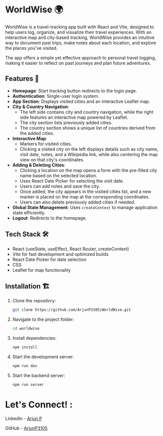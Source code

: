 # WorldWise 🌍

WorldWise is a travel-tracking app built with React and Vite, designed to help users log, organize, and visualize their travel experiences. With an interactive map and city-based tracking, WorldWise provides an intuitive way to document past trips, make notes about each location, and explore the places you've visited. 

The app offers a simple yet effective approach to personal travel logging, making it easier to reflect on past journeys and plan future adventures.

## Features 🚀

- **Homepage**: Start tracking button redirects to the login page.
- **Authentication**: Single-user login system.
- **App Section**: Displays visited cities and an interactive Leaflet map.
- **City & Country Navigation**:
  - The left side contains city and country navigation, while the right side features an interactive map powered by Leaflet.
  - The city section lists previously added cities.
  - The country section shows a unique list of countries derived from the added cities.
- **Interactive Map**:
  - Markers for visited cities.
  - Clicking a visited city on the left displays details such as city name, visit date, notes, and a Wikipedia link, while also centering the map view on that city's coordinates.
- **Adding & Deleting Cities**:
  - Clicking a location on the map opens a form with the pre-filled city name based on the selected location.
  - Uses React Date Picker for selecting the visit date.
  - Users can add notes and save the city.
  - Once added, the city appears in the visited cities list, and a new marker is placed on the map at the corresponding coordinates.
  - Users can also delete previously added cities if needed.
- **Global State Management**: Uses `createContext` to manage application state efficiently.
- **Logout**: Redirects to the homepage.

## Tech Stack 🛠️

- React (useState, useEffect, React Router, createContext)
- Vite for fast development and optimized builds
- React Date Picker for date selection
- CSS
- Leaflet for map functionality

## Installation 🏗️

1. Clone the repository:
   ```sh
   git clone https://github.com/ArjunP3105/WorldWise.git
   ```
2. Navigate to the project folder:
   ```sh
   cd worldwise
   ```
3. Install dependencies:
   ```sh
   npm install
   ```
4. Start the development server:
   ```sh
   npm run dev
   ```
5. Start the backend server:
   ```sh
   npm run server
   ```


# Let's Connect! :

LinkedIn - [Arjun P](https://www.linkedin.com/in/arjun-p-810a96318/) 

GitHub - [ArjunP3105](https://github.com/ArjunP3105)



